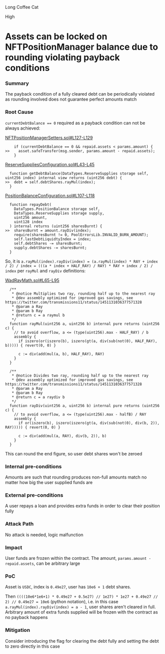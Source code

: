 Long Coffee Cat

High

# Assets can be locked on NFTPositionManager balance due to rounding violating payback conditions

### Summary

The payback condition of a fully cleared debt can be periodically violated as rounding involved does not guarantee perfect amounts match

### Root Cause

`currentDebtBalance == 0` required as a payback condition can not be always achieved:

[NFTPositionManagerSetters.sol#L127-L129](https://github.com/sherlock-audit/2024-06-new-scope/blob/main/zerolend-one/contracts/core/positions/NFTPositionManagerSetters.sol#L127-L129)

```solidity
    if (currentDebtBalance == 0 && repaid.assets < params.amount) {
>>    asset.safeTransfer(msg.sender, params.amount - repaid.assets);
    }
```

[ReserveSuppliesConfiguration.sol#L43-L45](https://github.com/sherlock-audit/2024-06-new-scope/blob/main/zerolend-one/contracts/core/pool/configuration/ReserveSuppliesConfiguration.sol#L43-L45)

```solidity
  function getDebtBalance(DataTypes.ReserveSupplies storage self, uint256 index) internal view returns (uint256 debt) {
>>  debt = self.debtShares.rayMul(index);
  }
```

[PositionBalanceConfiguration.sol#L107-L118](https://github.com/sherlock-audit/2024-06-new-scope/blob/main/zerolend-one/contracts/core/pool/configuration/PositionBalanceConfiguration.sol#L107-L118)

```solidity
  function repayDebt(
    DataTypes.PositionBalance storage self,
    DataTypes.ReserveSupplies storage supply,
    uint256 amount,
    uint128 index
  ) internal returns (uint256 sharesBurnt) {
>>  sharesBurnt = amount.rayDiv(index);
    require(sharesBurnt != 0, PoolErrorsLib.INVALID_BURN_AMOUNT);
    self.lastDebtLiquidtyIndex = index;
    self.debtShares -= sharesBurnt;
    supply.debtShares -= sharesBurnt;
  }
```

So, it is `a.rayMul(index).rayDiv(index) = (a.rayMul(index) * RAY + index / 2) / index = (((a * index + HALF_RAY) / RAY) * RAY + index / 2) / index` per `rayMul` and `rayDiv` definitions:

[WadRayMath.sol#L65-L95](https://github.com/sherlock-audit/2024-06-new-scope/blob/main/zerolend-one/contracts/core/pool/utils/WadRayMath.sol#L65-L95)

```solidity
  /**
   * @notice Multiplies two ray, rounding half up to the nearest ray
   * @dev assembly optimized for improved gas savings, see https://twitter.com/transmissions11/status/1451131036377571328
   * @param a Ray
   * @param b Ray
   * @return c = a raymul b
   */
  function rayMul(uint256 a, uint256 b) internal pure returns (uint256 c) {
    // to avoid overflow, a <= (type(uint256).max - HALF_RAY) / b
    assembly {
      if iszero(or(iszero(b), iszero(gt(a, div(sub(not(0), HALF_RAY), b))))) { revert(0, 0) }

      c := div(add(mul(a, b), HALF_RAY), RAY)
    }
  }

  /**
   * @notice Divides two ray, rounding half up to the nearest ray
   * @dev assembly optimized for improved gas savings, see https://twitter.com/transmissions11/status/1451131036377571328
   * @param a Ray
   * @param b Ray
   * @return c = a raydiv b
   */
  function rayDiv(uint256 a, uint256 b) internal pure returns (uint256 c) {
    // to avoid overflow, a <= (type(uint256).max - halfB) / RAY
    assembly {
      if or(iszero(b), iszero(iszero(gt(a, div(sub(not(0), div(b, 2)), RAY))))) { revert(0, 0) }

      c := div(add(mul(a, RAY), div(b, 2)), b)
    }
  }
```

This can round the end figure, so user debt shares won't be zeroed

### Internal pre-conditions

Amounts are such that rounding produces non-full amounts match no matter how big the user supplied funds are

### External pre-conditions

A user repays a loan and provides extra funds in order to clear their position fully

### Attack Path

No attack is needed, logic malfunction

### Impact

User funds are frozen within the contract. The amount, `params.amount - repaid.assets`, can be arbitrary large

### PoC

Asset is `USDC`, index is `0.49e27`, user has `10e6 + 1` debt shares.

Then `((((10e6*1e6+1) * 0.49e27 + 0.5e27) // 1e27) * 1e27 + 0.49e27 // 2) // 0.49e27 = 10e6` (python notation), i.e. in this case `a.rayMul(index).rayDiv(index) = a - 1`, user shares aren't cleared in full. Arbitrary amount of extra funds supplied will be frozen with the contract as no payback happens

### Mitigation

Consider introducing the flag for clearing the debt fully and setting the debt to zero directly in this case